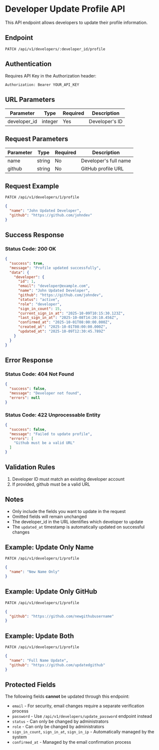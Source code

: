 # Developer Update Profile API

This API endpoint allows developers to update their profile information.

## Endpoint

```
PATCH /api/v1/developers/:developer_id/profile
```

## Authentication

Requires API Key in the Authorization header:
```
Authorization: Bearer YOUR_API_KEY
```

## URL Parameters

| Parameter    | Type    | Required | Description |
|--------------|---------|----------|-------------|
| developer_id | integer | Yes      | Developer's ID |

## Request Parameters

| Parameter | Type   | Required | Description |
|-----------|--------|----------|-------------|
| name      | string | No       | Developer's full name |
| github    | string | No       | GitHub profile URL |

## Request Example

```bash
PATCH /api/v1/developers/1/profile
```

```json
{
  "name": "John Updated Developer",
  "github": "https://github.com/johndev"
}
```

## Success Response

### Status Code: 200 OK

```json
{
  "success": true,
  "message": "Profile updated successfully",
  "data": {
    "developer": {
      "id": 1,
      "email": "developer@example.com",
      "name": "John Updated Developer",
      "github": "https://github.com/johndev",
      "status": "active",
      "role": "developer",
      "sign_in_count": 15,
      "current_sign_in_at": "2025-10-09T10:15:30.123Z",
      "last_sign_in_at": "2025-10-08T14:20:10.456Z",
      "confirmed_at": "2025-10-01T08:00:00.000Z",
      "created_at": "2025-10-01T08:00:00.000Z",
      "updated_at": "2025-10-09T12:30:45.789Z"
    }
  }
}
```

## Error Response

### Status Code: 404 Not Found

```json
{
  "success": false,
  "message": "Developer not found",
  "errors": null
}
```

### Status Code: 422 Unprocessable Entity

```json
{
  "success": false,
  "message": "Failed to update profile",
  "errors": [
    "Github must be a valid URL"
  ]
}
```

## Validation Rules

1. Developer ID must match an existing developer account
2. If provided, github must be a valid URL

## Notes

- Only include the fields you want to update in the request
- Omitted fields will remain unchanged
- The developer_id in the URL identifies which developer to update
- The `updated_at` timestamp is automatically updated on successful changes

## Example: Update Only Name

```bash
PATCH /api/v1/developers/1/profile
```

```json
{
  "name": "New Name Only"
}
```

## Example: Update Only GitHub

```bash
PATCH /api/v1/developers/1/profile
```

```json
{
  "github": "https://github.com/newgithubusername"
}
```

## Example: Update Both

```bash
PATCH /api/v1/developers/1/profile
```

```json
{
  "name": "Full Name Update",
  "github": "https://github.com/updatedgithub"
}
```

## Protected Fields

The following fields **cannot** be updated through this endpoint:
- `email` - For security, email changes require a separate verification process
- `password` - Use `/api/v1/developers/update_password` endpoint instead
- `status` - Can only be changed by administrators
- `role` - Can only be changed by administrators
- `sign_in_count`, `sign_in_at`, `sign_in_ip` - Automatically managed by the system
- `confirmed_at` - Managed by the email confirmation process



